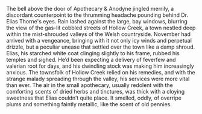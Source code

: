 The bell above the door of Apothecary & Anodyne jingled merrily, a discordant counterpoint to the thrumming headache pounding behind Dr. Elias Thorne's eyes.  Rain lashed against the large, bay windows, blurring the view of the gas-lit cobbled streets of Hollow Creek, a town nestled deep within the mist-shrouded valleys of the Welsh countryside. November had arrived with a vengeance, bringing with it not only icy winds and perpetual drizzle, but a peculiar unease that settled over the town like a damp shroud. Elias, his starched white coat clinging slightly to his frame, rubbed his temples and sighed. He’d been expecting a delivery of feverfew and valerian root for days, and his dwindling stock was making him increasingly anxious. The townsfolk of Hollow Creek relied on his remedies, and with the strange malady spreading through the valley, his services were more vital than ever.  The air in the small apothecary, usually redolent with the comforting scents of dried herbs and tinctures, was thick with a cloying sweetness that Elias couldn’t quite place.  It smelled, oddly, of overripe plums and something faintly metallic, like the scent of old pennies.
